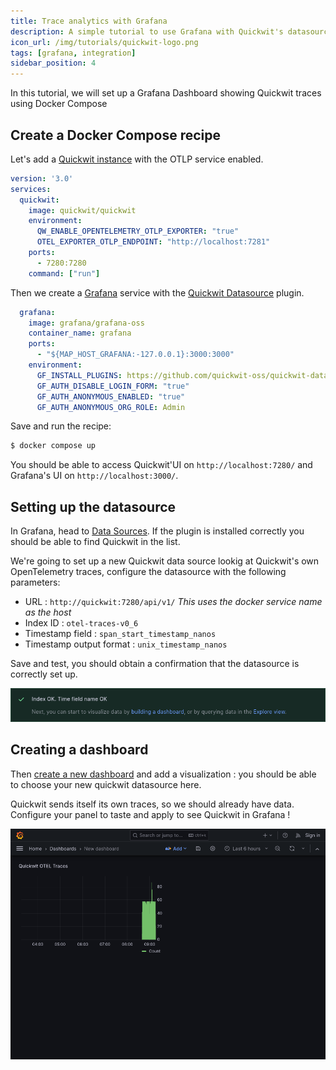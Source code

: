 ```yaml
---
title: Trace analytics with Grafana
description: A simple tutorial to use Grafana with Quickwit's datasource plugin.
icon_url: /img/tutorials/quickwit-logo.png
tags: [grafana, integration]
sidebar_position: 4
---
```


In this tutorial, we will set up a Grafana Dashboard showing Quickwit traces using Docker Compose

## Create a Docker Compose recipe

Let's add a [Quickwit instance](../installation.md) with the OTLP service enabled.

```yaml
version: '3.0'
services:
  quickwit:
    image: quickwit/quickwit
    environment:
      QW_ENABLE_OPENTELEMETRY_OTLP_EXPORTER: "true"
      OTEL_EXPORTER_OTLP_ENDPOINT: "http://localhost:7281"
    ports:
      - 7280:7280
    command: ["run"]
```

Then we create a [Grafana](https://grafana.com/docs/grafana/latest/setup-grafana/installation/docker/#run-grafana-via-docker-compose) service with the [Quickwit Datasource](https://github.com/quickwit-oss/quickwit-datasource) plugin.

```yaml
  grafana:
    image: grafana/grafana-oss
    container_name: grafana
    ports:
      - "${MAP_HOST_GRAFANA:-127.0.0.1}:3000:3000"
    environment:
      GF_INSTALL_PLUGINS: https://github.com/quickwit-oss/quickwit-datasource/releases/download/v0.3.0-beta.0/quickwit-quickwit-datasource-0.3.0-beta.0.zip;quickwit-quickwit-datasource
      GF_AUTH_DISABLE_LOGIN_FORM: "true"
      GF_AUTH_ANONYMOUS_ENABLED: "true"
      GF_AUTH_ANONYMOUS_ORG_ROLE: Admin
```

Save and run the recipe:

```bash
$ docker compose up
```

You should be able to access Quickwit'UI on `http://localhost:7280/` and Grafana's UI on `http://localhost:3000/`.

## Setting up the datasource

In Grafana, head to [Data Sources](http://localhost:3000/connections/datasources). If the plugin is installed correctly you should be able to find Quickwit in the list.

We're going to set up a new Quickwit data source lookig at Quickwit's own OpenTelemetry traces, configure the datasource with the following parameters:

- URL : `http://quickwit:7280/api/v1/` _This uses the docker service name as the host_
- Index ID : `otel-traces-v0_6`
- Timestamp field : `span_start_timestamp_nanos`
- Timestamp output format : `unix_timestamp_nanos`

Save and test, you should obtain a confirmation that the datasource is correctly set up.


![Quickwit Plugin configuration success](../../assets/images/grafana-ui-quickwit-datasource-plugin-success.png)

## Creating a dashboard

Then [create a new dashboard](http://localhost:3000/dashboard/new) and add a visualization : you should be able to choose your new quickwit datasource here.

Quickwit sends itself its own traces, so we should already have data. Configure your panel to taste and apply to see Quickwit in Grafana ! 

![Quickwit Panel in Grafana Dashboard](../../assets/images/screenshot-grafana-tutorial-otel-traces.png)
